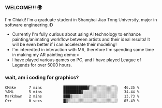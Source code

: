 ### WELCOME!!! 🌍

I'm Chiaki! I'm a graduate student in Shanghai Jiao Tong University, major in software engineering.:D

-  Currently I'm fully curious about using AI technology to enhance painting/animating workflow between artists and their ideal results! It will be even better if i can accelerate their modeling!
-  I'm interedted in interaction with MR, therefore I'm spending some time in making my AR painting demo:>
-  I have played various games on PC, and I have played League of Legends for over 5000 hours.


### wait, am i coding for graphics?
<!--START_SECTION:waka-->

```txt
CMake      7 mins          ███████████▓░░░░░░░░░░░░░   46.35 %
YAML       5 mins          ████████▓░░░░░░░░░░░░░░░░   34.44 %
Markdown   2 mins          ███▒░░░░░░░░░░░░░░░░░░░░░   13.73 %
C++        0 secs          █▒░░░░░░░░░░░░░░░░░░░░░░░   05.49 %
```

<!--END_SECTION:waka-->

<!--
**Chiaki-meow/Chiaki-meow** is a ✨ _special_ ✨ repository because its `README.md` (this file) appears on your GitHub profile.

Here are some ideas to get you started:

- 🔭 I’m currently working on ...
- 🌱 I’m currently learning ...
- 👯 I’m looking to collaborate on ...
- 🤔 I’m looking for help with ...
- 💬 Ask me about ...
- 📫 How to reach me: ...
- 😄 Pronouns: ...
- ⚡ Fun fact: ...
-->
